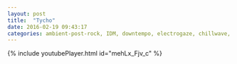 ```yaml
---
layout: post
title:  "Tycho"
date: 2016-02-19 09:43:17
categories: ambient-post-rock, IDM, downtempo, electrogaze, chillwave, post-rock
---
```

{% include youtubePlayer.html id="mehLx_Fjv_c" %} 
